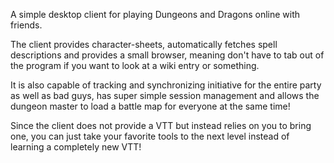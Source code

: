 A simple desktop client for playing Dungeons and Dragons online with friends.
  
The client provides character-sheets, automatically fetches spell descriptions and provides a small browser, meaning don't have to tab out of the program if you want to look at a wiki entry or something.
  
It is also capable of tracking and synchronizing initiative for the entire party as well as bad guys, has super simple session management and allows the dungeon master to load a battle map for everyone at the same time!
  
Since the client does not provide a VTT but instead relies on you to bring one, you can just take your favorite tools to the next level instead of learning a completely new VTT!


